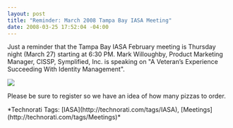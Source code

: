 ```yaml
---
layout: post
title: "Reminder: March 2008 Tampa Bay IASA Meeting"
date: 2008-03-25 17:52:04 -04:00
---
```


Just a reminder that the Tampa Bay IASA February meeting is Thursday night (March 27) starting at 6:30 PM. Mark Willoughby, Product Marketing Manager, CISSP, Symplified, Inc. is speaking on "A Veteran’s Experience Succeeding With Identity Management".

[![](http://www.eventbrite.com/img/button/register_blue.gif)](http://www.eventbrite.com/event/89681239/sdorman)

Please be sure to register so we have an idea of how many pizzas to order.
  <div class="wlWriterSmartContent" id="scid:0767317B-992E-4b12-91E0-4F059A8CECA8:0d8bd4c8-4735-44ce-95ba-a96c0c5c32c1" style="padding-right: 0px; display: inline; padding-left: 0px; float: none; padding-bottom: 0px; margin: 0px; padding-top: 0px">*Technorati Tags: [IASA](http://technorati.com/tags/IASA), [Meetings](http://technorati.com/tags/Meetings)*</div>
